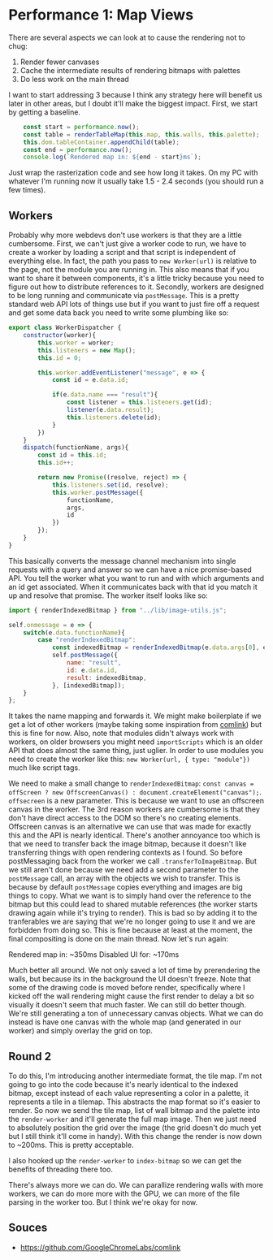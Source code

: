 Performance 1: Map Views
========================

There are several aspects we can look at to cause the rendering not to chug:

1) Render fewer canvases
2) Cache the intermediate results of rendering bitmaps with palettes
3) Do less work on the main thread

I want to start addressing 3 because I think any strategy here will benefit us later in other areas, but I doubt it'll make the biggest impact.  First, we start by getting a baseline.

```js
	const start = performance.now();
	const table = renderTableMap(this.map, this.walls, this.palette);
	this.dom.tableContainer.appendChild(table);
	const end = performance.now();
	console.log(`Rendered map in: ${end - start}ms`);
```

Just wrap the rasterization code and see how long it takes.  On my PC with whatever I'm running now it usually take 1.5 - 2.4 seconds (you should run a few times).

Workers
-------

Probably why more webdevs don't use workers is that they are a little cumbersome.  First, we can't just give a worker code to run, we have to create a worker by loading a script and that script is independent of everything else.  In fact, the path you pass to `new Worker(url)` is relative to the page, not the module you are running in.  This also means that if you want to share it between components, it's a little tricky because you need to figure out how to distribute references to it.  Secondly, workers are designed to be long running and communicate via `postMessage`.  This is a pretty standard web API lots of things use but if you want to just fire off a request and get some data back you need to write some plumbing like so:

```js
export class WorkerDispatcher {
	constructor(worker){
		this.worker = worker;
		this.listeners = new Map();
		this.id = 0;

		this.worker.addEventListener("message", e => {
			const id = e.data.id;

			if(e.data.name === "result"){
				const listener = this.listeners.get(id);
				listener(e.data.result);
				this.listeners.delete(id);
			}
		})
	}
	dispatch(functionName, args){
		const id = this.id;
		this.id++;

		return new Promise((resolve, reject) => {
			this.listeners.set(id, resolve);
			this.worker.postMessage({
				functionName,
				args,
				id
			})
		});
	}
}
```
This basically converts the message channel mechanism into single requests with a query and answer so we can have a nice promise-based API.  You tell the worker what you want to run and with which arguments and an id get associated.  When it communicates back with that id you match it up and resolve that promise.  The worker itself looks like so:

```js
import { renderIndexedBitmap } from "../lib/image-utils.js";

self.onmessage = e => {
	switch(e.data.functionName){
		case "renderIndexedBitmap":
			const indexedBitmap = renderIndexedBitmap(e.data.args[0], e.data.args[1], true);
			self.postMessage({
				name: "result",
				id: e.data.id,
				result: indexedBitmap,
			}, [indexedBitmap]);
	}
};
```
It takes the name mapping and forwards it.  We might make boilerplate if we get a lot of other workers (maybe taking some inspiration from [comlink](https://github.com/GoogleChromeLabs/comlink)) but this is fine for now.  Also, note that modules didn't always work with workers, on older browsers you might need `importScripts` which is an older API that does almost the same thing, just uglier.  In order to use modules you need to create the worker like this: `new Worker(url, { type: "module"})` much like script tags.

We need to make a small change to `renderIndexedBitmap`: `const canvas = offScreen ? new OffscreenCanvas() : document.createElement("canvas");`.  `offsecreen` is a new parameter. This is because we want to use an offscreen canvas in the worker.  The 3rd reason workers are cumbersome is that they don't have direct access to the DOM so there's no creating elements.  Offscreen canvas is an alternative we can use that was made for exactly this and the API is nearly identical.  There's another annoyance too which is that we need to transfer back the image bitmap, because it doesn't like transferring things with open rendering contexts as I found.  So before postMessaging back from the worker we call `.transferToImageBitmap`.  But we still aren't done because we need add a second parameter to the `postMessage` call, an array with the objects we wish to transfer.  This is because by default `postMessage` copies everything and images are big things to copy.  What we want is to simply hand over the reference to the bitmap but this could lead to shared mutable references (the worker starts drawing again while it's trying to render).  This is bad so by adding it to the tranferables we are saying that we're no longer going to use it and we are forbidden from doing so.  This is fine because at least at the moment, the final compositing is done on the main thread.  Now let's run again: 

Rendered map in: ~350ms
Disabled UI for: ~170ms

Much better all around.  We not only saved a lot of time by prerendering the walls, but because its in the background the UI doesn't freeze.  Note that some of the drawing code is moved before render, specifically where I kicked off the wall rendering might cause the first render to delay a bit so visually it doesn't seem that much faster.  We can still do better though.  We're still generating a ton of unnecessary canvas objects.  What we can do instead is have one canvas with the whole map (and generated in our worker) and simply overlay the grid on top.

Round 2
-------

To do this, I'm introducing another intermediate format, the tile map.  I'm not going to go into the code because it's nearly identical to the indexed bitmap, except instead of each value representing a color in a palette, it represents a tile in a tilemap.  This abstracts the map format so it's easier to render.  So now we send the tile map, list of wall bitmap and the palette into the `render-worker` and it'll generate the full map image.  Then we just need to absolutely position the grid over the image (the grid doesn't do much yet but I still think it'll come in handy).  With this change the render is now down to ~200ms.  This is pretty acceptable.

I also hooked up the `render-worker` to `index-bitmap` so we can get the benefits of threading there too.

There's always more we can do.  We can parallize rendering walls with more workers, we can do more more with the GPU, we can more of the file parsing in the worker too.  But I think we're okay for now.

Souces
------

- https://github.com/GoogleChromeLabs/comlink